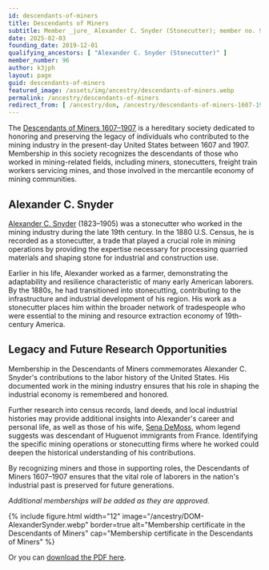 ```yaml
---
id: descendants-of-miners
title: Descendants of Miners
subtitle: Member _jure_ Alexander C. Snyder (Stonecutter); member no. 96
date: 2025-02-03
founding_date: 2019-12-01
qualifying_ancestors: [ "Alexander C. Snyder (Stonecutter)" ]
member_number: 96
author: k3jph
layout: page
guid: descendants-of-miners
featured_image: /assets/img/ancestry/descendants-of-miners.webp
permalink: /ancestry/descendants-of-miners
redirect_from: [ /ancestry/dom, /ancestry/descendants-of-miners-1607-1907 ]
---
```


The [Descendants of Miners 1607–1907](https://www.descendantsofminers.org/) is a
hereditary society dedicated to  honoring and preserving the legacy of
individuals who contributed to the mining industry in the present-day  United
States between 1607 and 1907. Membership in this society recognizes the
descendants of those who worked in mining-related fields, including miners,
stonecutters, freight train workers servicing mines, and those involved in the
mercantile economy of mining communities.

## Alexander C. Snyder

[Alexander C. Snyder](https://www.wikitree.com/wiki/Snyder-19408) (1823–1905)
was a stonecutter who worked in the mining industry during the late 19th
century. In the 1880 U.S. Census, he is recorded as a stonecutter, a trade that
played a crucial role in mining operations by providing the expertise necessary
for processing quarried materials and shaping stone for industrial and
construction use. 

Earlier in his life, Alexander worked as a farmer, demonstrating the
adaptability and resilience characteristic of many early American laborers. By
the 1880s, he had transitioned into stonecutting, contributing to the
infrastructure and industrial development of his region. His work as a
stonecutter places him within the broader network of tradespeople who were
essential to the mining and resource extraction economy of 19th-century America.

## Legacy and Future Research Opportunities

Membership in the Descendants of Miners commemorates Alexander C. Snyder's
contributions to the labor history of the United States. His documented work in
the mining industry ensures that his role in shaping the industrial economy is
remembered and honored. 

Further research into census records, land deeds, and local industrial histories
may provide additional insights into Alexander's career and personal life, as
well as those of his wife, [Sena
DeMoss](https://www.wikitree.com/wiki/DeMoss-870), whom legend suggests was
descendant of Huguenot immigrants from France. Identifying the specific mining
operations or stonecutting firms where he worked could deepen the historical
understanding of his contributions.

By recognizing miners and those in supporting roles, the Descendants of Miners
1607–1907 ensures that the vital role of laborers in the nation's industrial
past is preserved for future generations.

*Additional memberships will be added as they are approved.*

{% include figure.html width="12"
   image="/ancestry/DOM-AlexanderSynder.webp" border=true
   alt="Membership certificate in the Descendants of Miners"
   cap="Membership certificate in the Descendants of Miners" %}
   
Or you can [download the PDF here](/assets/docs/ancestry/DOM-AlexanderSynder.pdf).

